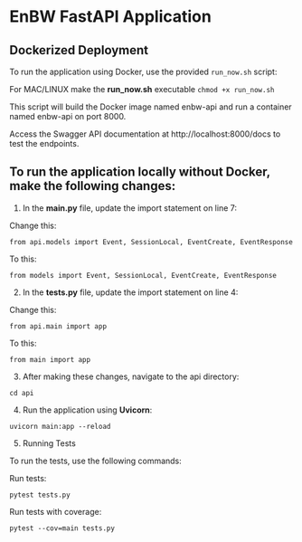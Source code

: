 # EnBW FastAPI Application

## Dockerized Deployment 

To run the application using Docker, use the provided `run_now.sh` script:

For MAC/LINUX make the **run_now.sh** executable `chmod +x run_now.sh`

This script will build the Docker image named enbw-api and run a container named enbw-api on port 8000.

Access the Swagger API documentation at http://localhost:8000/docs to test the endpoints.

## To run the application locally without Docker, make the following changes:

1) In the **main.py** file, update the import statement on line 7:

Change this:

`from api.models import Event, SessionLocal, EventCreate, EventResponse`

To this:

`from models import Event, SessionLocal, EventCreate, EventResponse`

2) In the **tests.py** file, update the import statement on line 4:

Change this:

`from api.main import app`

To this:

`from main import app`

3) After making these changes, navigate to the api directory:

`cd api`

4) Run the application using **Uvicorn**:

`uvicorn main:app --reload`

5) Running Tests

To run the tests, use the following commands:

Run tests:

`pytest tests.py`

Run tests with coverage:

`pytest --cov=main tests.py`





